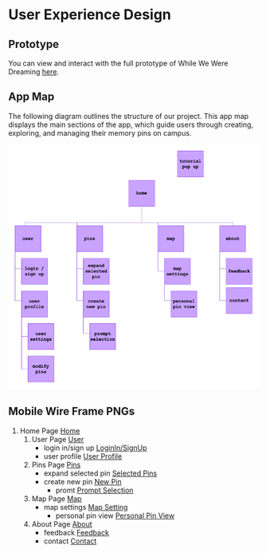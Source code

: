 # User Experience Design

## Prototype

You can view and interact with the full prototype of While We Were Dreaming [here](https://www.figma.com/proto/I6RjRxM0OYAEB7d8XJelcX/While-We-Were-Dreaming?node-id=1-2&t=RvDExkdPPokDqlZd-1).

## App Map

The following diagram outlines the structure of our project. This app map displays the main sections of the app, which guide users through creating, exploring, and managing their memory pins on campus.

![App Map](./ux-design/app-map-colored.png)

## Mobile Wire Frame PNGs

1. Home Page [Home](ux-design/wireframePNGs/Home_page.png)
    1. User Page [User](ux-design/wireframePNGs/User_page.png)
        - login in/sign up [LoginIn/SignUp](ux-design/wireframePNGs/sign_up_page.png)
        - user profile [User Profile](ux-design/wireframePNGs/manage_account.png)
    2. Pins Page [Pins](ux-design/wireframePNGs/Pins_page.png)
        - expand selected pin [Selected Pins](ux-design/wireframePNGs/expanded_pin_menu.png)
        - create new pin [New Pin](ux-design/wireframePNGs/new_pin_menu.png)
            - promt [Prompt Selection](ux-design/wireframePNGs/prompt_selection_menu.png)
    3. Map Page [Map](ux-design/wireframePNGs/Map_page.png)
        - map settings [Map Setting](ux-design/wireframePNGs/map_settings_menu.png)
            - personal pin view [Personal Pin View](ux-design/wireframePNGs/modify_pins.png)
    4. About Page [About](ux-design/wireframePNGs/About_page.png)
        - feedback [Feedback](ux-design/wireframePNGs/feedback_form.png)
        - contact [Contact](ux-design/wireframePNGs/contact_form.png)

